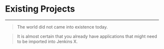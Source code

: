 # Existing Projects

---


> The world did not came into existence today.

> It is almost certain that you already have applications that might need to be imported into Jenkins X.
